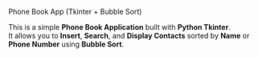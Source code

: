 Phone Book App (Tkinter + Bubble Sort)

This is a simple **Phone Book Application** built with **Python Tkinter**.  
It allows you to **Insert**, **Search**, and **Display Contacts** sorted by **Name** or **Phone Number** using **Bubble Sort**.
